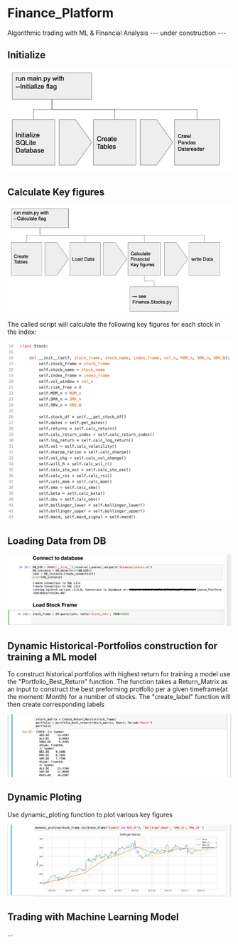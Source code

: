# Finance_Platform
Algorithmic trading with ML & Financial Analysis
--- under construction ---

## Initialize

![Example_Init](Instructions/Initialize.jpg)

## Calculate Key figures

![Example_calc](Instructions/calculation.jpg)

The called script will calculate the following key figures for each stock in the index:

![Example_stocks](Instructions/stocks_attributes.png)


## Loading Data from DB

![Example_Connect](Instructions/Connect_Database.png)


## Dynamic Historical-Portfolios construction for training a ML model
To construct historical portfolios with highest return for training a model use the "Portfolio_Best_Return" function.
The function takes a Return_Matrix as an input to construct the best preforming protfolio per a given timeframe(at the moment: Month) for a number of stocks.
The "create_label" function will then create corresponding labels

![Example_portfolio](Instructions/Create_Portfolio.png)

## Dynamic Ploting

Use dynamic_ploting function to plot various key figures 

![Example_Connect](Instructions/Ploting_Financials.png)

## Trading with Machine Learning Model
...
